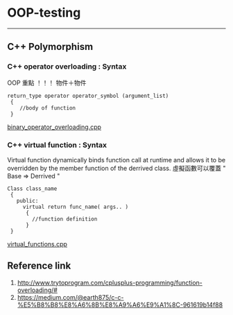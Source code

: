 # OOP-testing

---
## C++ Polymorphism

### C++ operator overloading : Syntax

OOP 重點 ！！！
物件＋物件
``` 
return_type operator operator_symbol (argument_list)
 {
    //body of function
 }
 ```
[binary_operator_overloading.cpp](https://github.com/kiwiche/OOP-Testing/blob/main/binary_operator_overloading.cpp)

### C++ virtual function : Syntax

Virtual function dynamically binds function call at runtime and allows it to be overridden by the member function of the derrived class.
虛擬函數可以覆蓋 " Base => Derrived "

``` 
Class class_name
 {
   public:
     virtual return func_name( args.. )
      {
        //function definition
      }
 }
```
[virtual_functions.cpp](https://github.com/kiwiche/OOP-Testing/blob/main/virtual_functions.cpp)

## Reference link
1. http://www.trytoprogram.com/cplusplus-programming/function-overloading/#
2. https://medium.com/@earth875/c-c-%E5%B8%B8%E8%A6%8B%E8%A9%A6%E9%A1%8C-961619b14f88

